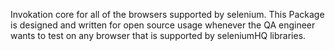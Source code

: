 Invokation core for all of the browsers supported by selenium.
This Package is designed and written for open source usage whenever the QA engineer wants to test on any browser that is supported by seleniumHQ libraries.
